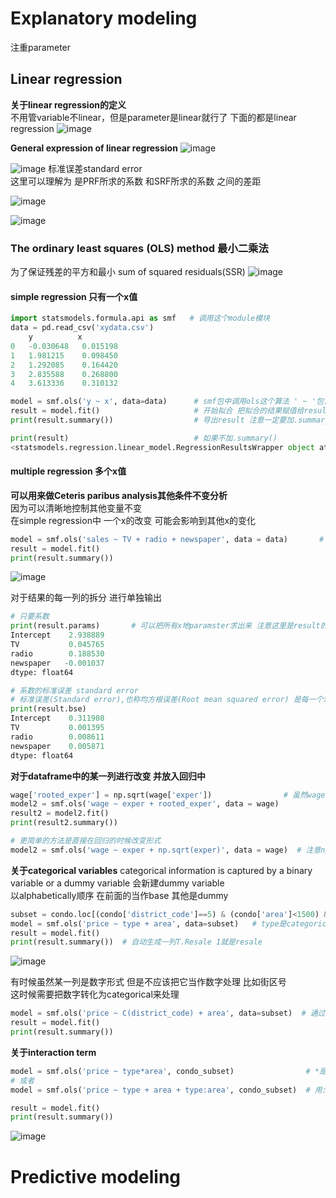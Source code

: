 # Explanatory modeling
注重parameter
## Linear regression
**关于linear regression的定义**  
不用管variable不linear，但是parameter是linear就行了 下面的都是linear regression
![image](https://user-images.githubusercontent.com/105503216/172055899-c08cf177-e727-4f6f-82d0-4bbe82c35396.png)
  
**General expression of linear regression**
  ![image](https://user-images.githubusercontent.com/105503216/172052557-8736f48a-69a6-4628-9dfc-6637d4ac05bf.png)
  
![image](https://user-images.githubusercontent.com/105503216/172053084-3bc65d36-6587-4bd1-aec5-1b339439b2c4.png)
标准误差standard error  
这里可以理解为 是PRF所求的系数 和SRF所求的系数 之间的差距
  
  
![image](https://user-images.githubusercontent.com/105503216/172053098-951b7062-a3b1-489a-bf45-1796f6e82797.png)
  
![image](https://user-images.githubusercontent.com/105503216/172054524-7ce10fe6-5414-484b-ab45-9b5c891a89fa.png)


### The ordinary least squares (OLS) method 最小二乘法
为了保证残差的平方和最小 sum of squared residuals(SSR)
![image](https://user-images.githubusercontent.com/105503216/172053237-d696b6b0-12bb-45cd-ab0d-a57b9d9617c7.png)
#### simple regression 只有一个x值
``` python
import statsmodels.formula.api as smf   # 调用这个module模块
data = pd.read_csv('xydata.csv')
  	y	       x
0	-0.030648	0.015198
1	1.981215	0.098450
2	1.292085	0.164420
3	2.835588	0.268800
4	3.613336	0.310132

model = smf.ols('y ~ x', data=data)      # smf包中调用ols这个算法 ' ~ '包含了x和y变量 data表明用的哪一个数据库
result = model.fit()                     # 开始拟合 把拟合的结果赋值给result
print(result.summary())                  # 导出result 注意一定要加.summary()

print(result)                            # 如果不加.summary()
<statsmodels.regression.linear_model.RegressionResultsWrapper object at 0x000001550CB1BB80>
```
#### multiple regression 多个x值
**可以用来做Ceteris paribus analysis其他条件不变分析**  
因为可以清晰地控制其他变量不变  
在simple regression中 一个x的改变 可能会影响到其他x的变化
``` python
model = smf.ols('sales ~ TV + radio + newspaper', data = data)       # 多个x值用+相连接
result = model.fit()
print(result.summary())
``` 
![image](https://user-images.githubusercontent.com/105503216/172055777-968a3b21-e59d-4b2a-98ab-28cdad8e45aa.png)
  
对于结果的每一列的拆分 进行单独输出
``` python
# 只要系数
print(result.params)       # 可以把所有x地paramster求出来 注意这里是result的固有属性 就像dataframe的index 所以不加()
Intercept    2.938889
TV           0.045765
radio        0.188530
newspaper   -0.001037
dtype: float64

# 系数的标准误差 standard error
# 标准误差(Standard error),也称均方根误差(Root mean squared error) 是每一个观察值和每一个真实值之间的差距
print(result.bse)
Intercept    0.311908
TV           0.001395
radio        0.008611
newspaper    0.005871
dtype: float64
```
**对于dataframe中的某一列进行改变 并放入回归中**
``` python
wage['rooted_exper'] = np.sqrt(wage['exper'])                # 虽然wage['exper']输出的是series 但也可以用numpy包里的function来开方
model2 = smf.ols('wage ~ exper + rooted_exper', data = wage)
result2 = model2.fit()
print(result2.summary())

# 更简单的方法是直接在回归的时候改变形式
model2 = smf.ols('wage ~ exper + np.sqrt(exper)', data = wage)  # 注意np.sqrt后面直接是列明 因为用的data已经写在后面了
```
**关于categorical variables**
categorical information is captured by a binary variable or a dummy variable 会新建dummy variable  
以alphabetically顺序 在前面的当作base 其他是dummy
``` python
subset = condo.loc[(condo['district_code']==5) & (condo['area']<1500) & (condo['remaining_years']<=99)]
model = smf.ols('price ~ type + area', data=subset)   # type是categorical area是numerical
result = model.fit()
print(result.summary())  # 自动生成一列T.Resale 1就是resale
```
![image](https://user-images.githubusercontent.com/105503216/172107107-993a7b43-c2e4-45c0-a9b1-de0aafd33c16.png)
  
有时候虽然某一列是数字形式 但是不应该把它当作数字处理 比如街区号  
这时候需要把数字转化为categorical来处理  
``` python
model = smf.ols('price ~ C(district_code) + area', data=subset)  # 通过function C()来实现转化
result = model.fit()
print(result.summary())
```
**关于interaction term**
``` python
model = smf.ols('price ~ type*area', condo_subset)                # *是直接create3个terms
# 或者
model = smf.ols('price ~ type + area + type:area', condo_subset)  # 用:可以只创造交叉项

result = model.fit()
print(result.summary())
```
![image](https://user-images.githubusercontent.com/105503216/172127509-884e2ba2-f95a-41d8-b68d-7bc61468ff6f.png)

# Predictive modeling

